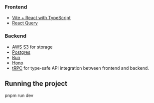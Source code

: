 

### Frontend

- [Vite + React with TypeScript](https://vite.dev/)
- [React Query](https://tanstack.com/query/latest)

### Backend

- [AWS S3](https://aws.amazon.com/s3/) for storage
- [Postgres](https://www.postgresql.org/)
- [Bun](https://bun.sh/)
- [Hono](https://hono.dev/)
- [tRPC](https://trpc.io/) for type-safe API integration between frontend and backend.

## Running the project

pnpm run dev
